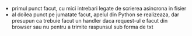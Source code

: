  - primul punct facut, cu mici intrebari legate de scrierea asincrona in fisier
 - al doilea punct pe jumatate facut, apelul din Python se realizeaza,
      dar presupun ca trebuie facut un handler daca request-ul e facut din browser sau nu pentru a trimite raspunsul sub forma de txt
